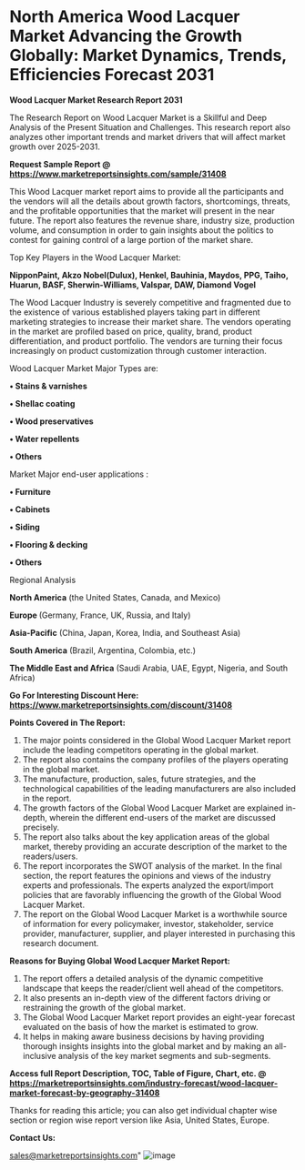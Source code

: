   # North America Wood Lacquer Market Advancing the Growth Globally: Market Dynamics, Trends, Efficiencies Forecast 2031

<strong>Wood Lacquer Market Research Report 2031</strong>

The Research Report on Wood Lacquer Market is a Skillful and Deep Analysis of the Present Situation and Challenges. This research report also analyzes other important trends and market drivers that will affect market growth over 2025-2031.

<strong>Request Sample Report @ <a href=https://www.marketreportsinsights.com/sample/31408>https://www.marketreportsinsights.com/sample/31408</a></strong>

This Wood Lacquer market report aims to provide all the participants and the vendors will all the details about growth factors, shortcomings, threats, and the profitable opportunities that the market will present in the near future. The report also features the revenue share, industry size, production volume, and consumption in order to gain insights about the politics to contest for gaining control of a large portion of the market share.

Top Key Players in the Wood Lacquer Market:

<strong>NipponPaint, Akzo Nobel(Dulux), Henkel, Bauhinia, Maydos, PPG, Taiho, Huarun, BASF, Sherwin-Williams, Valspar, DAW, Diamond Vogel</strong>

The Wood Lacquer Industry is severely competitive and fragmented due to the existence of various established players taking part in different marketing strategies to increase their market share. The vendors operating in the market are profiled based on price, quality, brand, product differentiation, and product portfolio. The vendors are turning their focus increasingly on product customization through customer interaction.

Wood Lacquer Market Major Types are:

<strong>• Stains & varnishes

• Shellac coating

• Wood preservatives

• Water repellents

• Others</strong>

Market Major end-user applications :

<strong>• Furniture

• Cabinets

• Siding

• Flooring & decking

• Others</strong>

Regional Analysis

</u><strong><b>North America</b></strong> (the United States, Canada, and Mexico)

<strong><b>Europe </b></strong>(Germany, France, UK, Russia, and Italy)

<strong><b>Asia-Pacific</b></strong> (China, Japan, Korea, India, and Southeast Asia)

<strong><b>South America</b></strong> (Brazil, Argentina, Colombia, etc.)

<strong><b>The Middle East and Africa</b></strong> (Saudi Arabia, UAE, Egypt, Nigeria, and South Africa)

<strong>Go For Interesting Discount Here: <a href=https://www.marketreportsinsights.com/discount/31408>https://www.marketreportsinsights.com/discount/31408</a></strong>

<strong>Points Covered in The Report:</strong>
<ol>
  <li>The major points considered in the Global Wood Lacquer Market report include the leading competitors operating in the global market.</li>
  <li>The report also contains the company profiles of the players operating in the global market.</li>
  <li>The manufacture, production, sales, future strategies, and the technological capabilities of the leading manufacturers are also included in the report.</li>
  <li>The growth factors of the Global Wood Lacquer Market are explained in-depth, wherein the different end-users of the market are discussed precisely.</li>
  <li>The report also talks about the key application areas of the global market, thereby providing an accurate description of the market to the readers/users.</li>
  <li>The report incorporates the SWOT analysis of the market. In the final section, the report features the opinions and views of the industry experts and professionals. The experts analyzed the export/import policies that are favorably influencing the growth of the Global Wood Lacquer Market.</li>
  <li>The report on the Global Wood Lacquer Market is a worthwhile source of information for every policymaker, investor, stakeholder, service provider, manufacturer, supplier, and player interested in purchasing this research document.</li>
</ol>
<strong>Reasons for Buying Global Wood Lacquer Market Report:</strong>

<ol>
  <li>The report offers a detailed analysis of the dynamic competitive landscape that keeps the reader/client well ahead of the competitors.</li>
  <li>It also presents an in-depth view of the different factors driving or restraining the growth of the global market.</li>
  <li>The Global Wood Lacquer Market report provides an eight-year forecast evaluated on the basis of how the market is estimated to grow.</li>
  <li>It helps in making aware business decisions by having providing thorough insights insights into the global market and by making an all-inclusive analysis of the key market segments and sub-segments.</li>
</ol>
<strong>Access full Report Description, TOC, Table of Figure, Chart, etc. @ <a href=https://marketreportsinsights.com/industry-forecast/wood-lacquer-market-forecast-by-geography-31408>https://marketreportsinsights.com/industry-forecast/wood-lacquer-market-forecast-by-geography-31408</a></strong>


Thanks for reading this article; you can also get individual chapter wise section or region wise report version like Asia, United States, Europe.

<strong>Contact Us:</strong>

sales@marketreportsinsights.com"
![image](https://github.com/user-attachments/assets/75e5dc30-3f2a-49ac-9e48-9da0c36b8e54)
